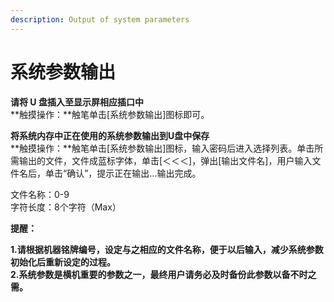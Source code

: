 ```yaml
---
description: Output of system parameters
---
```


# 系统参数输出

**请将 U 盘插入至显示屏相应插口中**   
**触摸操作：**触笔单击\[系统参数输出\]图标即可。

**将系统内存中正在使用的系统参数输出到U盘中保存**  
**触摸操作：**触笔单击\[系统参数输出\]图标，输入密码后进入选择列表。单击所需输出的文件，文件成蓝标字体，单击\[＜＜＜\]，弹出\[输出文件名\]，用户输入文件名后，单击“确认”，提示正在输出...输出完成。

文件名称：0-9   
字符长度：8个字符（Max）

**提醒：**

**1.请根据机器铭牌编号，设定与之相应的文件名称，便于以后输入，减少系统参数初始化后重新设定的过程。  
2.系统参数是横机重要的参数之一，最终用户请务必及时备份此参数以备不时之需。**

